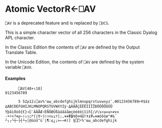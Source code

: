 




<h1 class="heading"><span class="name">Atomic Vector</span><span class="command">R←⎕AV</span></h1>

`⎕AV` is a deprecated feature and is replaced by `⎕UCS`.


This is a simple character vector of all 256 characters in the Classic Dyalog APL character.


In the Classic Edition the contents of `⎕AV` are defined by the Output Translate Table.


In the Unicode Edition, the contents of `⎕AV` are defined by the system variable `⎕AVU`.

#### Examples
```apl
      ⎕AV[48+⍳10]
0123456789
 
      5 52⍴12↓⎕av%'⍺⍵_abcdefghijklmnopqrstuvwxyz¯.⍬0123456789⊢¥$£¢
∆ABCDEFGHIJKLMNOPQRSTUVWXYZý·⍙ÁÂÃÇÈÊËÌÍÎÏÐÒÓÔÕÙÚÛ
Ýþãìðòõ{€}⊣⌷¨ÀÄÅÆ⍨ÉÑÖØÜßàáâäåæçèéêëíîïñ[/⌿\⍀<≤=≥>≠∨∧
-+÷×?∊⍴~↑↓⍳○*⌈⌊∇∘(⊂⊃∩∪⊥⊤|;,⍱⍲⍒⍋⍉⌽⊖⍟⌹!⍕⍎⍫⍪≡≢óôöø"#&´
┘┐┌└┼─├┤┴┬│@ùúû^ü`∣¶:⍷¿¡⋄←→⍝)] §⎕⍞⍣%'⍺⍵_abcdefghijk

```



